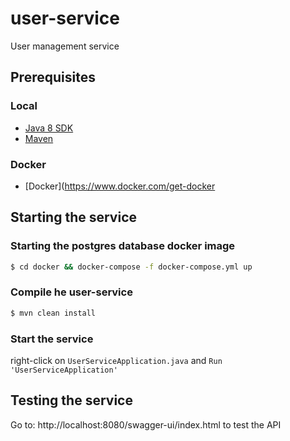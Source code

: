# user-service
User management service

## Prerequisites
### Local
* [Java 8 SDK](http://www.oracle.com/technetwork/java/javase/downloads/jdk8-downloads-2133151.html)
* [Maven](https://maven.apache.org/download.cgi)


### Docker
* [Docker](https://www.docker.com/get-docker

## Starting the service
### Starting the postgres database docker image
```bash
$ cd docker && docker-compose -f docker-compose.yml up
```

### Compile he user-service
```bash
$ mvn clean install
```
### Start the service
right-click on `UserServiceApplication.java` and `Run 'UserServiceApplication'`

## Testing the service
Go to: http://localhost:8080/swagger-ui/index.html to test the API

